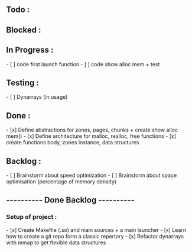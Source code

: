<h2>Todo :</h2>

<h2>Blocked :</h2>

<h2>In Progress :</h2>
- [ ] code first launch function
- [ ] code show alloc mem + test

<h2>Testing :</h2>
- [ ] Dynarrays (in usage)

<h2>Done :</h2>
- [x] Define abstractions for zones, pages, chunks + create show alloc mem()
- [x] Define architecture for malloc, realloc, free functions
- [x] create functions body, zones instance, data structures

<h2>Backlog :</h2>
- [ ] Brainstorm about speed optimization
- [ ] Brainstorm about space optimisation (percentage of memory density)

<h2>---------- Done Backlog ----------</h2>

<h3>Setup of project :</h3>
	- [x] Create Makefile (.so) and main sources + a main launcher
	- [x] Learn how to create a git repo form a classic repertory
	- [x] Refactor dynarrays with mmap to get flexible data structures
